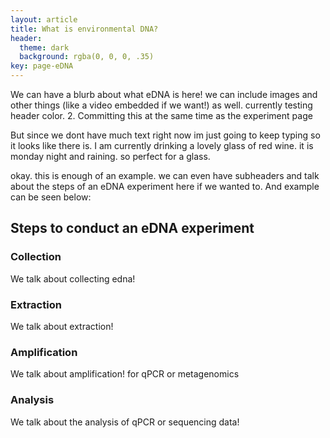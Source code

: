 ```yaml
---
layout: article
title: What is environmental DNA?
header:
  theme: dark
  background: rgba(0, 0, 0, .35)
key: page-eDNA
---
```



We can have a blurb about what eDNA is here! we can include images and other things (like a video embedded if we want!) as well. currently testing header color. 2. Committing this at the same time as the experiment page

But since we dont have much text right now im just going to keep typing so it looks like there is. I am currently drinking a lovely glass of red wine. it is monday night and raining. so perfect for a glass. 


okay. this is enough of an example. we can even have subheaders and talk about the steps of an eDNA experiment here if we wanted to. And example can be seen below:

## Steps to conduct an eDNA experiment

### Collection

We talk about collecting edna!

### Extraction

We talk about extraction!

### Amplification

We talk about amplification! for qPCR or metagenomics

### Analysis

We talk about the analysis of qPCR or sequencing data!